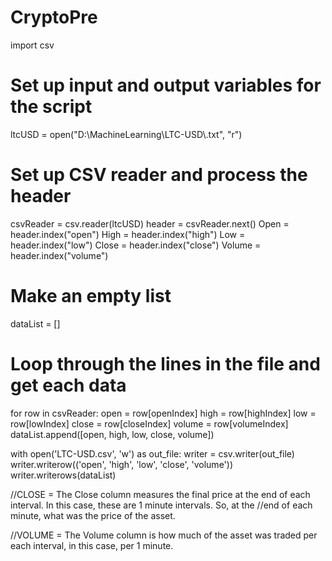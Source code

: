 # CryptoPre

import csv
 
# Set up input and output variables for the script
ltcUSD = open("D:\\MachineLearning\\LTC-USD\\.txt", "r")
 
# Set up CSV reader and process the header
csvReader = csv.reader(ltcUSD)
header = csvReader.next()
Open = header.index("open")
High = header.index("high")
Low = header.index("low")
Close = header.index("close")
Volume = header.index("volume")

# Make an empty list
dataList = []
 
# Loop through the lines in the file and get each data
for row in csvReader:
    open = row[openIndex]
    high = row[highIndex]
    low = row[lowIndex]
    close = row[closeIndex]
    volume = row[volumeIndex]
    dataList.append([open, high, low, close, volume])
    
 with open('LTC-USD.csv', 'w') as out_file:
        writer = csv.writer(out_file)
        writer.writerow(('open', 'high', 'low', 'close', 'volume'))
        writer.writerows(dataList)


//CLOSE = The Close column measures the final price at the end of each interval. In this case, these are 1 minute intervals. So, at the //end of each minute, what was the price of the asset.

//VOLUME = The Volume column is how much of the asset was traded per each interval, in this case, per 1 minute.
